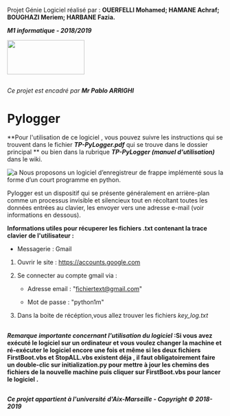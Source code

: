  Projet Génie Logiciel réalisé par :  **OUERFELLI Mohamed; HAMANE Achraf; BOUGHAZI Meriem; HARBANE Fazia.**

_**M1 informatique - 2018/2019**_ 

<img src="https://user-images.githubusercontent.com/45729715/49704169-f03c6900-fc0f-11e8-84b2-559d4b909746.png" width="180" height="80" />

##
_Ce projet est encadré par **Mr Pablo ARRIGHI**_
##
 
# Pylogger 

 **Pour l'utilisation de ce logiciel , vous pouvez suivre les instructions qui se trouvent dans le fichier _**TP-PyLogger.pdf**_ qui se trouve dans le dossier principal ** ou bien dans la rubrique _**TP-PyLogger (manuel d'utilisation)**_ dans le wiki.


![a](https://user-images.githubusercontent.com/45729715/49702150-8a42e800-fbf5-11e8-9c71-318664333180.jpg)
Nous proposons  un logiciel d’enregistreur de frappe implémenté sous la forme d’un court programme en python.

Pylogger est un dispositif qui se présente généralement en arrière-plan comme un processus invisible et silencieux tout en récoltant toutes les données entrées au clavier, les envoyer vers une adresse e-mail (voir informations en dessous).


**Informations utiles pour récuperer les fichiers .txt contenant la trace clavier de l'utilisateur :**

- Messagerie : Gmail  

1. Ouvrir le site : https://accounts.google.com

2. Se connecter au compte gmail via : 

    * Adresse email : "fichiertext@gmail.com"
  
    * Mot de passe :  "python1m"
  
3. Dans la boite de récéption,vous allez trouver les fichiers _key_log.txt_
  
##

**_Remarque  importante concernant l'utilisation du logiciel_ :Si vous avez exécuté le logiciel sur un ordinateur et vous voulez changer la machine et ré-exécuter le logiciel encore une fois et même si les deux fichiers FirstBoot.vbs et StopALL.vbs existent déja , il faut obligatoirement faire un double-clic sur initialization.py pour mettre à jour les chemins des fichiers de la nouvelle machine puis cliquer sur FirstBoot.vbs pour lancer le logiciel .**

##
 
 
 
 
 
 _**Ce projet appartient à l'université d'Aix-Marseille - Copyright © 2018-2019**_
